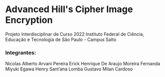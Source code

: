 # Advanced Hill's Cipher Image Encryption
Projeto Interdisciplinar de Curso 2022
Instituto Federal de Ciência, Educação e Tecnologia de São Paulo - Campus Salto

### Integrantes:

Nicolas Alberto Arvani Pereira
Erick Henrique De Araujo Moreira
Fernanda  Miyuki Egawa
Henry Sant’ana Lomba
Gustavo Milan Cardoso


